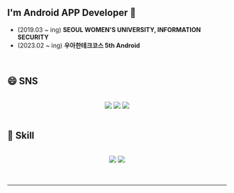 ## I'm Android APP Developer 👋
* (2019.03 ~ ing) **SEOUL WOMEN'S UNIVERSITY, INFORMATION SECURITY**
* (2023.02 ~ ing) **우아한테크코스 5th Android**
<br>

## 😄 SNS
<div align="center">
  <br>
   <img href="https://www.instagram.com/hyunji_12_3/" src="https://img.shields.io/badge/Instagram-E4405F?style=flat&logo=Instagram&logoColor=white"/>    
  <img href="https://velog.io/@hyunji1203" src="https://img.shields.io/badge/Velog-20C997?style=flat&logo=Velog&logoColor=white"/>
   <img href="https://github.com/hyunji1203" src="https://img.shields.io/badge/GitHub-181717?style=flat&logo=GitHub&logoColor=white"/>
</div>
<br>

## 🌱 Skill
<div align="center">
  <br>
   <img src="https://img.shields.io/badge/KOTLIN-7F52FF?style=flat&logo=Kotlin&logoColor=white"/>    <img src="https://img.shields.io/badge/PYTHON-3776AB?style=flat&logo=Python&logoColor=white"/>
</div>
<br><br>

___

<!--![My GitHub stats](https://github-readme-stats.vercel.app/api?username=hyunji1203&theme=dark&show_icons=true)
[![Top Langs](https://github-readme-stats.vercel.app/api/top-langs/?username=hyunji1203&layout=compact)](https://github.com/hyunji1203/github-readme-stats)<br>-->
<!--
**hyunji1203/hyunji1203** is a ✨ _special_ ✨ repository because its `README.md` (this file) appears on your GitHub profile.

Here are some ideas to get you started:

- 🔭 I’m currently working on ...
- 🌱 I’m currently learning ...
- 👯 I’m looking to collaborate on ...
- 🤔 I’m looking for help with ...
- 💬 Ask me about ...
- 📫 How to reach me: ...
- 😄 Pronouns: ...
- ⚡ Fun fact: ...
-->
